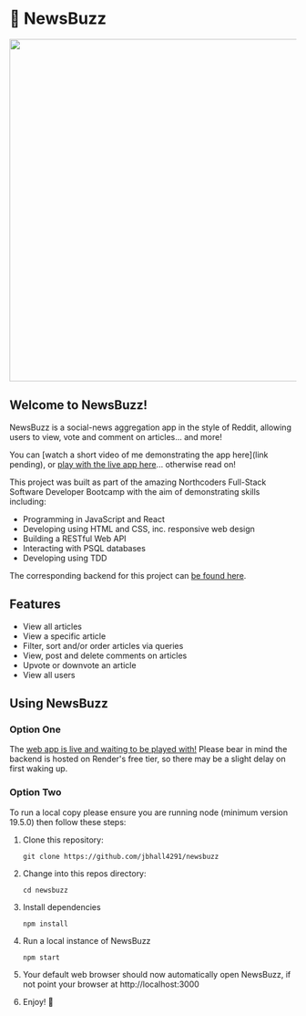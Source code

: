 # 🐝 NewsBuzz

<img src="https://github.com/jbhall4291/newsbuzz/blob/main/newsbuzz.png" width="600"/>

## Welcome to NewsBuzz!

NewsBuzz is a social-news aggregation app in the style of Reddit, allowing users to view, vote and comment on articles... and more!

You can [watch a short video of me demonstrating the app here](link pending), or [play with the live app here](https://newsbuzz-jbhall4291.netlify.app/)... otherwise read on!

This project was built as part of the amazing Northcoders Full-Stack Software Developer Bootcamp with the aim of demonstrating skills including:

* Programming in JavaScript and React
* Developing using HTML and CSS, inc. responsive web design
* Building a RESTful Web API
* Interacting with PSQL databases
* Developing using TDD

The corresponding backend for this project can [be found here](https://github.com/jbhall4291/newsbuzz-backend).

## Features

* View all articles
* View a specific article
* Filter, sort and/or order articles via queries
* View, post and delete comments on articles
* Upvote or downvote an article
* View all users

## Using NewsBuzz

### Option One

The [web app is live and waiting to be played with!](https://newsbuzz-jbhall4291.netlify.app/)
Please bear in mind the backend is hosted on Render's free tier, so there may be a slight delay on first waking up.

### Option Two

To run a local copy please ensure you are running node (minimum version 19.5.0) then follow these steps:

1. Clone this repository:
   ```
   git clone https://github.com/jbhall4291/newsbuzz
   ```

2. Change into this repos directory:
   ```
   cd newsbuzz
   ```

3. Install dependencies
   ```
   npm install
   ```

4. Run a local instance of NewsBuzz
   ```
   npm start
   ```
   
5. Your default web browser should now automatically open NewsBuzz, if not point your browser at http://localhost:3000 

6. Enjoy! 🎉
